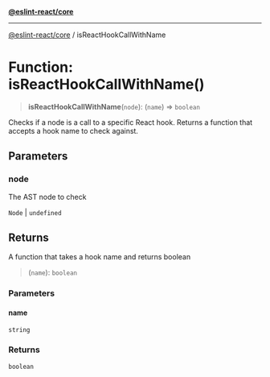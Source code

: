 [**@eslint-react/core**](../README.md)

***

[@eslint-react/core](../README.md) / isReactHookCallWithName

# Function: isReactHookCallWithName()

> **isReactHookCallWithName**(`node`): (`name`) => `boolean`

Checks if a node is a call to a specific React hook.
Returns a function that accepts a hook name to check against.

## Parameters

### node

The AST node to check

`Node` | `undefined`

## Returns

A function that takes a hook name and returns boolean

> (`name`): `boolean`

### Parameters

#### name

`string`

### Returns

`boolean`
